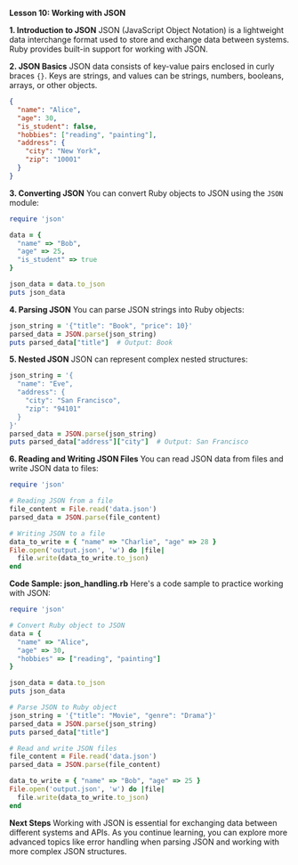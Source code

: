 **Lesson 10: Working with JSON**

**1. Introduction to JSON**
JSON (JavaScript Object Notation) is a lightweight data interchange format used to store and exchange data between systems. Ruby provides built-in support for working with JSON.

**2. JSON Basics**
JSON data consists of key-value pairs enclosed in curly braces `{}`. Keys are strings, and values can be strings, numbers, booleans, arrays, or other objects.

```json
{
  "name": "Alice",
  "age": 30,
  "is_student": false,
  "hobbies": ["reading", "painting"],
  "address": {
    "city": "New York",
    "zip": "10001"
  }
}
```

**3. Converting JSON**
You can convert Ruby objects to JSON using the `JSON` module:

```ruby
require 'json'

data = {
  "name" => "Bob",
  "age" => 25,
  "is_student" => true
}

json_data = data.to_json
puts json_data
```

**4. Parsing JSON**
You can parse JSON strings into Ruby objects:

```ruby
json_string = '{"title": "Book", "price": 10}'
parsed_data = JSON.parse(json_string)
puts parsed_data["title"]  # Output: Book
```

**5. Nested JSON**
JSON can represent complex nested structures:

```ruby
json_string = '{
  "name": "Eve",
  "address": {
    "city": "San Francisco",
    "zip": "94101"
  }
}'
parsed_data = JSON.parse(json_string)
puts parsed_data["address"]["city"]  # Output: San Francisco
```

**6. Reading and Writing JSON Files**
You can read JSON data from files and write JSON data to files:

```ruby
require 'json'

# Reading JSON from a file
file_content = File.read('data.json')
parsed_data = JSON.parse(file_content)

# Writing JSON to a file
data_to_write = { "name" => "Charlie", "age" => 28 }
File.open('output.json', 'w') do |file|
  file.write(data_to_write.to_json)
end
```

**Code Sample: json_handling.rb**
Here's a code sample to practice working with JSON:

```ruby
require 'json'

# Convert Ruby object to JSON
data = {
  "name" => "Alice",
  "age" => 30,
  "hobbies" => ["reading", "painting"]
}

json_data = data.to_json
puts json_data

# Parse JSON to Ruby object
json_string = '{"title": "Movie", "genre": "Drama"}'
parsed_data = JSON.parse(json_string)
puts parsed_data["title"]

# Read and write JSON files
file_content = File.read('data.json')
parsed_data = JSON.parse(file_content)

data_to_write = { "name" => "Bob", "age" => 25 }
File.open('output.json', 'w') do |file|
  file.write(data_to_write.to_json)
end
```

**Next Steps**
Working with JSON is essential for exchanging data between different systems and APIs. As you continue learning, you can explore more advanced topics like error handling when parsing JSON and working with more complex JSON structures.
